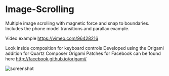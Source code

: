 Image-Scrolling
===============

Multiple image scrolling with magnetic force and snap to boundaries. Includes the phone model transitions and parallax example.

Video example https://vimeo.com/96428216

Look inside composition for keyboard controls
Developed using the Origami addition for Quartz Composer
Origami Patches for Facebook can be found here http://facebook.github.io/origami/

![screenshot](http://justaddmusicmedia.com/wp-content/uploads/2014/06/thumbWeb.jpg)

